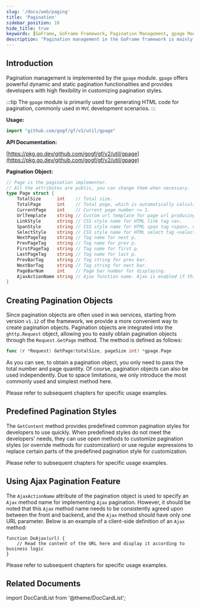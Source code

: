 ```yaml
---
slug: '/docs/web/paging'
title: 'Pagination'
sidebar_position: 10
hide_title: true
keywords: [GoFrame, GoFrame Framework, Pagination Management, gpage Module, Dynamic Pagination, Static Pagination, HTML Pagination, MVC Development, Ajax Pagination, Pagination Style]
description: "Pagination management in the GoFrame framework is mainly implemented through the gpage module. The gpage module supports dynamic and static pagination and provides developers with a flexible way to customize pagination styles. This article explains in detail the creation and use of pagination objects, supporting easy retrieval of pagination objects in web services. It also covers the use of predefined pagination styles and the implementation method of Ajax pagination to facilitate rapid integration and use by developers."
---
```


## Introduction

Pagination management is implemented by the `gpage` module. `gpage` offers powerful dynamic and static pagination functionalities and provides developers with high flexibility in customizing pagination styles.

:::tip
The `gpage` module is primarily used for generating HTML code for pagination, commonly used in `MVC` development scenarios.
:::

**Usage:**

```go
import "github.com/gogf/gf/v2/util/gpage"
```

**API Documentation:**

[https://pkg.go.dev/github.com/gogf/gf/v2/util/gpage](https://pkg.go.dev/github.com/gogf/gf/v2/util/gpage)

**Pagination Object:**

```go
// Page is the pagination implementer.
// All the attributes are public, you can change them when necessary.
type Page struct {
    TotalSize      int    // Total size.
    TotalPage      int    // Total page, which is automatically calculated.
    CurrentPage    int    // Current page number >= 1.
    UrlTemplate    string // Custom url template for page url producing.
    LinkStyle      string // CSS style name for HTML link tag <a>.
    SpanStyle      string // CSS style name for HTML span tag <span>, which is used for first, current and last page tag.
    SelectStyle    string // CSS style name for HTML select tag <select>.
    NextPageTag    string // Tag name for next p.
    PrevPageTag    string // Tag name for prev p.
    FirstPageTag   string // Tag name for first p.
    LastPageTag    string // Tag name for last p.
    PrevBarTag     string // Tag string for prev bar.
    NextBarTag     string // Tag string for next bar.
    PageBarNum     int    // Page bar number for displaying.
    AjaxActionName string // Ajax function name. Ajax is enabled if this attribute is not empty.
}
```

## Creating Pagination Objects

Since pagination objects are often used in `Web` services, starting from version `v1.12` of the framework, we provide a more convenient way to create pagination objects. Pagination objects are integrated into the `ghttp.Request` object, allowing you to easily obtain pagination objects through the `Request.GetPage` method. The method is defined as follows:

```go
func (r *Request) GetPage(totalSize, pageSize int) *gpage.Page
```

As you can see, to obtain a pagination object, you only need to pass the total number and page quantity. Of course, pagination objects can also be used independently. Due to space limitations, we only introduce the most commonly used and simplest method here.

Please refer to subsequent chapters for specific usage examples.

## Predefined Pagination Styles

The `GetContent` method provides predefined common pagination styles for developers to use quickly. When predefined styles do not meet the developers' needs, they can use open methods to customize pagination styles (or override methods for customization) or use regular expressions to replace certain parts of the predefined pagination style for customization.

Please refer to subsequent chapters for specific usage examples.

## Using Ajax Pagination Feature

The `AjaxActionName` attribute of the pagination object is used to specify an `Ajax` method name for implementing `Ajax` pagination. However, it should be noted that this `Ajax` method name needs to be consistently agreed upon between the front and backend, and the `Ajax` method should have only one URL parameter. Below is an example of a client-side definition of an `Ajax` method:

```
function DoAjax(url) {
    // Read the content of the URL here and display it according to business logic
}
```

Please refer to subsequent chapters for specific usage examples.

## Related Documents

import DocCardList from '@theme/DocCardList';

<DocCardList />